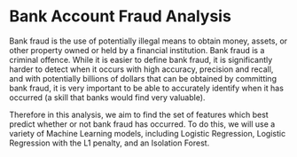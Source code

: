 # Bank Account Fraud Analysis

Bank fraud is the use of potentially illegal means to obtain money, assets, or other property owned or held by a financial institution. Bank fraud is a criminal offence. While it is easier to define bank fraud, it is significantly harder to detect when it occurs with high accuracy, precision and recall, and with potentially billions of dollars that can be obtained by committing bank fraud, it is very important to be able to accurately identify when it has occurred (a skill that banks would find very valuable).

Therefore in this analysis, we aim to find the set of features which best predict whether or not bank fraud has occurred. To do this, we will use a variety of Machine Learning models, including Logistic Regression, Logistic Regression with the L1 penalty, and an Isolation Forest.
